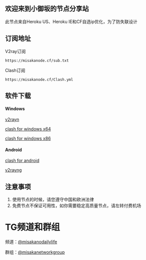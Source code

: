 ## 欢迎来到小御坂的节点分享站

此节点来自Heroku US、Heroku IE和CF自选ip优化，为了防失联设计

## 订阅地址


V2ray订阅
```
https://misakanode.cf/sub.txt
```

Clash订阅
```
https://misakanode.cf/Clash.yml
```

## 软件下载

#### Windows

[v2rayn](https://misakanode.cf/v2rayN-Core.zip)

[clash for windows x64](https://misakanode.cf/Clash.for.Windows.Setup.0.15.0.exe)

[clash for windows x86](https://misakanode.cf/Clash.for.Windows.Setup.0.15.0.ia32.exe)

#### Android

[clash for android](https://misakanode.cf/app-premium-universal-release.apk)

[v2rayng](https://misakanode.cf/v2rayNG_1.6.13_arm64-v8a.apk)


## 注意事项

1. 使用节点的时候，请您遵守中国和欧洲法律
2. 免费节点不保证可用性，如你需要稳定高质量节点，请左转付费机场

# TG频道和群组

频道：[@misakanodailylife](https://t.me/misakanodailylife)

群组：[@misakanetworkgroup](https://t.me/misakanetworkgroup)
